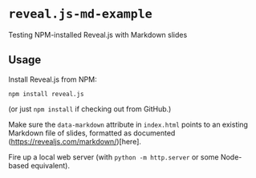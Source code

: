 # `reveal.js-md-example`

Testing NPM-installed Reveal.js with Markdown slides

## Usage

Install Reveal.js from NPM:

    npm install reveal.js

(or just `npm install` if checking out from GitHub.)

Make sure the `data-markdown` attribute in `index.html` points to an existing Markdown file of slides, formatted as documented (https://revealjs.com/markdown/)[here].

Fire up a local web server (with `python -m http.server` or some Node-based equivalent).
